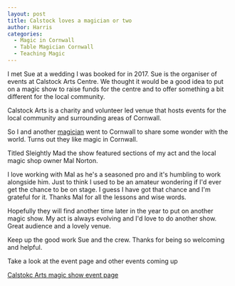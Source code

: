 ```yaml
---
layout: post
title: Calstock loves a magician or two
author: Harris
categories:
  - Magic in Cornwall
  - Table Magician Cornwall
  - Teaching Magic
---
```

I met Sue at a wedding I was booked for in 2017. Sue is the organiser of events at Calstock Arts Centre. We thought it would be a good idea to put on a magic show to raise funds for the centre and to offer something a bit different for the local community.

Calstock Arts is a charity and volunteer led venue that hosts events for the local community and surrounding areas of Cornwall.

So I and another [magician](https://www.malnortonmagician.co.uk) went to Cornwall to share some wonder with the world. Turns out they like magic in Cornwall.

Titled Sleightly Mad the show featured sections of my act and the local magic shop owner Mal Norton.

I love working with Mal as he's a seasoned pro and it's humbling to work alongside him. Just to think I used to be an amateur wondering if I'd ever get the chance to be on stage. I guess I have got that chance and I'm grateful for it. Thanks Mal for all the lessons and wise words.

Hopefully they will find another time later in the year to put on another magic show. My act is always evolving and I'd love to do another show. Great audience and a lovely venue.

Keep up the good work Sue and the crew. Thanks for being so welcoming and helpful.

Take a look at the event page and other events coming up

[Calstokc Arts magic show event page](https://calstockarts.org/sunday-22-april-sleightly-mad-an-afternoon-of-magic-with-kris-harris/)